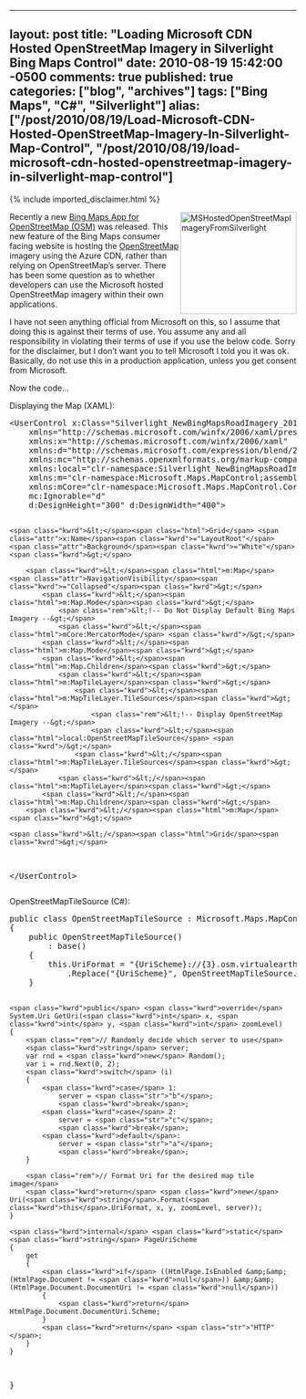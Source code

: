   ---
  layout: post
  title: "Loading Microsoft CDN Hosted OpenStreetMap Imagery in Silverlight Bing Maps Control"
  date: 2010-08-19 15:42:00 -0500
  comments: true
  published: true
  categories: ["blog", "archives"]
  tags: ["Bing Maps", "C#", "Silverlight"]
  alias: ["/post/2010/08/19/Load-Microsoft-CDN-Hosted-OpenStreetMap-Imagery-In-Silverlight-Map-Control", "/post/2010/08/19/load-microsoft-cdn-hosted-openstreetmap-imagery-in-silverlight-map-control"]
  ---
<!-- more -->
{% include imported_disclaimer.html %}
<p><a href="http://pietschsoft.com/image.axd?picture=MSHostedOpenStreetMapImageryFromSilverlight.png"><img style="border-right-width: 0px; display: inline; border-top-width: 0px; border-bottom-width: 0px; margin-left: 0px; border-left-width: 0px; margin-right: 0px" title="MSHostedOpenStreetMapImageryFromSilverlight" src="http://pietschsoft.com/image.axd?picture=MSHostedOpenStreetMapImageryFromSilverlight_thumb.png" border="0" alt="MSHostedOpenStreetMapImageryFromSilverlight" width="204" height="179" align="right" /></a> Recently a new <a href="http://www.bing.com/toolbox/blogs/maps/archive/2010/08/02/bing-maps-adds-open-street-maps-layer.aspx">Bing Maps App for OpenStreetMap (OSM)</a> was released. This new feature of the Bing Maps consumer facing website is hosting the <a href="http://openstreetmap.org">OpenStreetMap</a> imagery using the Azure CDN, rather than relying on OpenStreetMap&rsquo;s server. There has been some question as to whether developers can use the Microsoft hosted OpenStreetMap imagery within their own applications.</p>
<p>I have not seen anything official from Microsoft on this, so I assume that doing this is against their terms of use. You assume any and all responsibility in violating their terms of use if you use the below code. Sorry for the disclaimer, but I don&rsquo;t want you to tell Microsoft I told you it was ok. Basically, do not use this in a production application, unless you get consent from Microsoft.</p>
<p>Now the code&hellip;</p>
<p>Displaying the Map (XAML):</p>
<pre class="csharpcode"><span class="kwrd">&lt;</span><span class="html">UserControl</span> <span class="attr">x:Class</span><span class="kwrd">="Silverlight_NewBingMapsRoadImagery_2010.MainPage"</span>
    <span class="attr">xmlns</span><span class="kwrd">="http://schemas.microsoft.com/winfx/2006/xaml/presentation"</span>
    <span class="attr">xmlns:x</span><span class="kwrd">="http://schemas.microsoft.com/winfx/2006/xaml"</span>
    <span class="attr">xmlns:d</span><span class="kwrd">="http://schemas.microsoft.com/expression/blend/2008"</span>
    <span class="attr">xmlns:mc</span><span class="kwrd">="http://schemas.openxmlformats.org/markup-compatibility/2006"</span>
    <span class="attr">xmlns:local</span><span class="kwrd">="clr-namespace:Silverlight_NewBingMapsRoadImagery_2010"</span>
    <span class="attr">xmlns:m</span><span class="kwrd">="clr-namespace:Microsoft.Maps.MapControl;assembly=Microsoft.Maps.MapControl"</span>
    <span class="attr">xmlns:mCore</span><span class="kwrd">="clr-namespace:Microsoft.Maps.MapControl.Core;assembly=Microsoft.Maps.MapControl"</span>
    <span class="attr">mc:Ignorable</span><span class="kwrd">="d"</span>
    <span class="attr">d:DesignHeight</span><span class="kwrd">="300"</span> <span class="attr">d:DesignWidth</span><span class="kwrd">="400"</span><span class="kwrd">&gt;</span>

    <span class="kwrd">&lt;</span><span class="html">Grid</span> <span class="attr">x:Name</span><span class="kwrd">="LayoutRoot"</span> <span class="attr">Background</span><span class="kwrd">="White"</span><span class="kwrd">&gt;</span>

        <span class="kwrd">&lt;</span><span class="html">m:Map</span> <span class="attr">NavigationVisibility</span><span class="kwrd">="Collapsed"</span><span class="kwrd">&gt;</span>
            <span class="kwrd">&lt;</span><span class="html">m:Map.Mode</span><span class="kwrd">&gt;</span>
                <span class="rem">&lt;!-- Do Not Display Default Bing Maps Imagery --&gt;</span>
                <span class="kwrd">&lt;</span><span class="html">mCore:MercatorMode</span> <span class="kwrd">/&gt;</span>
            <span class="kwrd">&lt;/</span><span class="html">m:Map.Mode</span><span class="kwrd">&gt;</span>
            <span class="kwrd">&lt;</span><span class="html">m:Map.Children</span><span class="kwrd">&gt;</span>
                <span class="kwrd">&lt;</span><span class="html">m:MapTileLayer</span><span class="kwrd">&gt;</span>
                    <span class="kwrd">&lt;</span><span class="html">m:MapTileLayer.TileSources</span><span class="kwrd">&gt;</span>
                        <span class="rem">&lt;!-- Display OpenStreetMap Imagery --&gt;</span>
                        <span class="kwrd">&lt;</span><span class="html">local:OpenStreetMapTileSource</span> <span class="kwrd">/&gt;</span>
                    <span class="kwrd">&lt;/</span><span class="html">m:MapTileLayer.TileSources</span><span class="kwrd">&gt;</span>
                <span class="kwrd">&lt;/</span><span class="html">m:MapTileLayer</span><span class="kwrd">&gt;</span>
            <span class="kwrd">&lt;/</span><span class="html">m:Map.Children</span><span class="kwrd">&gt;</span>
        <span class="kwrd">&lt;/</span><span class="html">m:Map</span><span class="kwrd">&gt;</span>
        
    <span class="kwrd">&lt;/</span><span class="html">Grid</span><span class="kwrd">&gt;</span>
<span class="kwrd">&lt;/</span><span class="html">UserControl</span><span class="kwrd">&gt;</span></pre>
<p><!-- .csharpcode, .csharpcode pre { 	font-size: small; 	color: black; 	font-family: consolas, "Courier New", courier, monospace; 	background-color: #ffffff; 	/*white-space: pre;*/ } .csharpcode pre { margin: 0em; } .csharpcode .rem { color: #008000; } .csharpcode .kwrd { color: #0000ff; } .csharpcode .str { color: #006080; } .csharpcode .op { color: #0000c0; } .csharpcode .preproc { color: #cc6633; } .csharpcode .asp { background-color: #ffff00; } .csharpcode .html { color: #800000; } .csharpcode .attr { color: #ff0000; } .csharpcode .alt  { 	background-color: #f4f4f4; 	width: 100%; 	margin: 0em; } .csharpcode .lnum { color: #606060; } --></p>
<p>OpenStreetMapTileSource (C#):</p>
<pre class="csharpcode"><span class="kwrd">public</span> <span class="kwrd">class</span> OpenStreetMapTileSource : Microsoft.Maps.MapControl.TileSource
{
    <span class="kwrd">public</span> OpenStreetMapTileSource()
        : <span class="kwrd">base</span>()
    {
        <span class="kwrd">this</span>.UriFormat = <span class="str">"{UriScheme}://{3}.osm.virtualearth.net/{2}/{0}/{1}.png"</span>
            .Replace(<span class="str">"{UriScheme}"</span>, OpenStreetMapTileSource.PageUriScheme); <span class="rem">// &lt;-- set "http" or "https" appropriately</span>
    }

    <span class="kwrd">public</span> <span class="kwrd">override</span> System.Uri GetUri(<span class="kwrd">int</span> x, <span class="kwrd">int</span> y, <span class="kwrd">int</span> zoomLevel)
    {
        <span class="rem">// Randomly decide which server to use</span>
        <span class="kwrd">string</span> server;
        var rnd = <span class="kwrd">new</span> Random();
        var i = rnd.Next(0, 2);
        <span class="kwrd">switch</span> (i)
        {
            <span class="kwrd">case</span> 1:
                server = <span class="str">"b"</span>;
                <span class="kwrd">break</span>;
            <span class="kwrd">case</span> 2:
                server = <span class="str">"c"</span>;
                <span class="kwrd">break</span>;
            <span class="kwrd">default</span>:
                server = <span class="str">"a"</span>;
                <span class="kwrd">break</span>;
        }

        <span class="rem">// Format Uri for the desired map tile image</span>
        <span class="kwrd">return</span> <span class="kwrd">new</span> Uri(<span class="kwrd">string</span>.Format(<span class="kwrd">this</span>.UriFormat, x, y, zoomLevel, server));
    }

    <span class="kwrd">internal</span> <span class="kwrd">static</span> <span class="kwrd">string</span> PageUriScheme
    {
        get
        {
            <span class="kwrd">if</span> ((HtmlPage.IsEnabled &amp;&amp; (HtmlPage.Document != <span class="kwrd">null</span>)) &amp;&amp; (HtmlPage.Document.DocumentUri != <span class="kwrd">null</span>))
            {
                <span class="kwrd">return</span> HtmlPage.Document.DocumentUri.Scheme;
            }
            <span class="kwrd">return</span> <span class="str">"HTTP"</span>;
        }
    }
}</pre>
